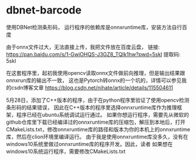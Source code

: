 # dbnet-barcode
使用DBNet检测条形码，
运行程序的依赖库是onnxruntime库，安装方法自行百度

由于onnx文件过大，无法直接上传，我把文件放在百度云盘，
链接: https://pan.baidu.com/s/1-GwiOHQS-J3GZ8_TQIk1hw?pwd=5skl 提取码: 5skl


在这套程序里，起初我使用opencv读取onnx文件做前向推理，但是输出结果跟onnxrun库的输出不一致，
这也是Pytorch转onnx的一个坑的，详情可以参见我的csdn博客文章 https://blog.csdn.net/nihate/article/details/115504611

5月28日，添加了C++版本的程序，由于在python程序里验证了使用opencv检测条形码的结果错误，
因此在C++版本的程序里选择onnxruntime库作为推理框架，程序已经在ubuntu系统调试运行通过。
如果你想运行程序，需要先从微软的github仓库里下载已经编译过的onnxruntime库的压缩包，解压到本地后，打开
CMakeLists.txt，修改onnxruntime库的路径和版本为你的本机上的onnxruntime库，然后在clion环境里编译运行。
由于我是使用onnxruntime库没多久，没有在windows10系统里做过onnxruntime库的程序开发。因此，读者
如果想在windows10系统运行程序，需要修改CMakeLists.txt
